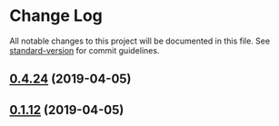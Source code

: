 # Change Log

All notable changes to this project will be documented in this file. See [standard-version](https://github.com/conventional-changelog/standard-version) for commit guidelines.

<a name="0.4.24"></a>
## [0.4.24](https://github.com/peerplays-network/peerplaysjs-ws/compare/v0.4.22...v0.4.24) (2019-04-05)



<a name="0.1.12"></a>
## [0.1.12](https://github.com/peerplays-network/peerplaysjs-ws/compare/v0.4.22...v0.1.12) (2019-04-05)
